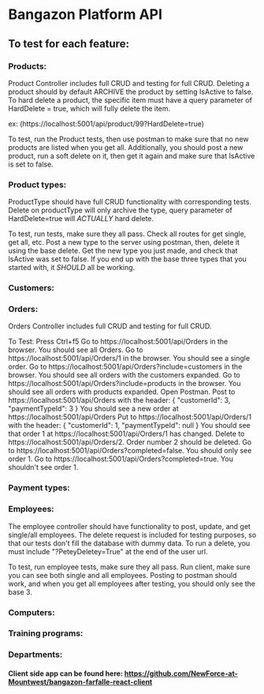 # Bangazon Platform API

## To test for each feature: 



### Products:
Product Controller includes full CRUD and testing for full CRUD. Deleting a product should by default ARCHIVE the product by setting IsActive to false. To hard delete a product, the specific item must have a query parameter of HardDelete = true, which will fully delete the item.

ex: (https://localhost:5001/api/product/99?HardDelete=true)

To test, run the Product tests, then use postman to make sure that no new products are listed when you get all. Additionally, you should post a new product, run a soft delete on it, then get it again and make sure that IsActive is set to false.

### Product types:
ProductType should have full CRUD functionality with corresponding tests. Delete on productType will only archive the type, query parameter of HardDelete=true will *ACTUALLY* hard delete.

To test, run tests, make sure they all pass. Check all routes for get single, get all, etc. Post a new type to the server using postman, then, delete it using the base delete. Get the new type you just made, and check that IsActive was set to false. If you end up with the base three types that you started with, it *SHOULD* all be working.

### Customers:


### Orders:
Orders Controller includes full CRUD and testing for full CRUD.

To Test:
Press Ctrl+f5
Go to https://localhost:5001/api/Orders in the browser. You should see all Orders.
Go to https://localhost:5001/api/Orders/1 in the browser. You should see a single order.
Go to https://localhost:5001/api/Orders?include=customers in the browser. You should see all orders with the customers expanded.
Go to https://localhost:5001/api/Orders?include=products in the browser. You should see all orders with products expanded.
Open Postman. Post to https://localhost:5001/api/Orders with the header:
{
"customerId": 3,
"paymentTypeId": 3
}
You should see a new order at https://localhost:5001/api/Orders
Put to https://localhost:5001/api/Orders/1 with the header:
{
"customerId": 1,
"paymentTypeId": null
}
You should see that order 1 at https://localhost:5001/api/Orders/1 has changed.
Delete to https://localhost:5001/api/Orders/2. Order number 2 should be deleted.
Go to https://localhost:5001/api/Orders?completed=false. You should only see order 1.
Go to https://localhost:5001/api/Orders?completed=true. You shouldn't see order 1.

### Payment types:


### Employees:
The employee controller should have functionality to post, update, and get single/all employees. The delete request is included for testing purposes, so that our tests don't fill the database with dummy data. To run a delete, you must include "?PeteyDeletey=True" at the end of the user url.

To test, run employee tests, make sure they all pass. Run client, make sure you can see both single and all employees. Posting to postman should work, and when you get all employees after testing, you should only see the base 3.


### Computers:


### Training programs:


### Departments:


#### Client side app can be found here: https://github.com/NewForce-at-Mountwest/bangazon-farfalle-react-client

